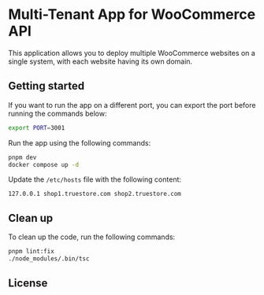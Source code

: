 # Multi-Tenant App for WooCommerce API

This application allows you to deploy multiple WooCommerce websites on a single system, with each website having its own domain.

## Getting started

If you want to run the app on a different port, you can export the port before running the commands below:

```bash
export PORT=3001
```

Run the app using the following commands:

```bash
pnpm dev
docker compose up -d
```

Update the `/etc/hosts` file with the following content:

```
127.0.0.1 shop1.truestore.com shop2.truestore.com
```

## Clean up

To clean up the code, run the following commands:

```bash
pnpm lint:fix
./node_modules/.bin/tsc
```

## License
